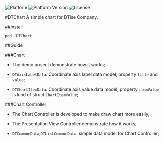 ![Platform](https://img.shields.io/badge/platform-iOS-brightgreen.svg)
![Platform Version](https://img.shields.io/badge/iOS-8.0%2B-blue.svg)
![License](https://img.shields.io/badge/license-MIT-orange.svg)

#DTChart
A simple chart for DTise Company.

##Install

`pod 'DTChart'`


##Guide

###Chart

* The demo project demonstrate how it works; 

* `DTAxisLabelData`: Coordinate axis label data model, property `title` and `value`;

* `DTChartItemData`: Coordinate axis value data model, property `itemValue` is kind of struct `ChartItemValue`;

###Chart Controller

* The Chart Controller is developed to make draw chart more easily,

* The Presentation View Controller demonstrate how it works;

* `DTCommonData`,`DTListCommonData`: simple data model for Chart Controller;

